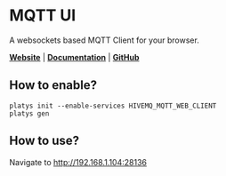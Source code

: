# MQTT UI

A websockets based MQTT Client for your browser. 

**[Website](https://www.hivemq.com/docs/hivemq/3.4/web-ui/introduction.html)** | **[Documentation](https://www.hivemq.com/docs/hivemq/3.4/web-ui/introduction.html)** | **[GitHub](https://github.com/hivemq/hivemq-mqtt-web-client)**

## How to enable?

```
platys init --enable-services HIVEMQ_MQTT_WEB_CLIENT
platys gen
```

## How to use?

Navigate to <http://192.168.1.104:28136>

